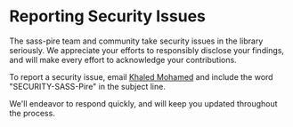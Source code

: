 # Reporting Security Issues

The sass-pire team and community take security issues in the library seriously. We appreciate your efforts to responsibly disclose your findings, and will make every effort to acknowledge your contributions.

To report a security issue, email [Khaled Mohamed](k.mohamed.11.98@gmail.com) and include the word "SECURITY-SASS-Pire" in the subject line.

We'll endeavor to respond quickly, and will keep you updated throughout the process.
